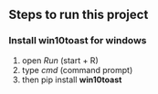 ## Steps to run this project

### Install win10toast for windows
1) open *Run* (start + R)
2) type *cmd* (command prompt)
3) then pip install **win10toast**
